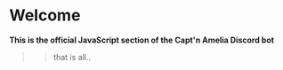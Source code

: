 # Welcome

**This is the official JavaScript section of the Capt'n Amelia Discord bot**

>>that is all..
